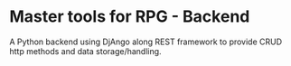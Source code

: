 # Master tools for RPG - Backend

A Python backend using DjAngo along REST framework
to provide CRUD http methods and data storage/handling.

